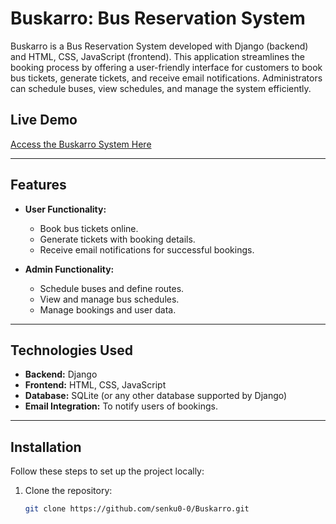 # **Buskarro: Bus Reservation System**

Buskarro is a Bus Reservation System developed with Django (backend) and HTML, CSS, JavaScript (frontend). This application streamlines the booking process by offering a user-friendly interface for customers to book bus tickets, generate tickets, and receive email notifications. Administrators can schedule buses, view schedules, and manage the system efficiently.

## **Live Demo**
[Access the Buskarro System Here](https://buskarro.onrender.com/) 

---

## **Features**
- **User Functionality:**
  - Book bus tickets online.
  - Generate tickets with booking details.
  - Receive email notifications for successful bookings.

- **Admin Functionality:**
  - Schedule buses and define routes.
  - View and manage bus schedules.
  - Manage bookings and user data.

---

## **Technologies Used**
- **Backend:** Django
- **Frontend:** HTML, CSS, JavaScript
- **Database:** SQLite (or any other database supported by Django)
- **Email Integration:** To notify users of bookings.

---

## **Installation**

Follow these steps to set up the project locally:

1. Clone the repository:
   ```bash
   git clone https://github.com/senku0-0/Buskarro.git
